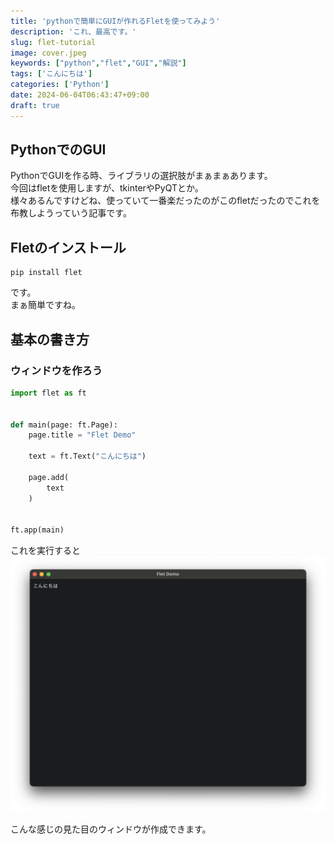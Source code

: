 ```yaml
---
title: 'pythonで簡単にGUIが作れるFletを使ってみよう'
description: 'これ、最高です。'
slug: flet-tutorial
image: cover.jpeg
keywords: ["python","flet","GUI","解説"]
tags: ['こんにちは']
categories: ['Python']
date: 2024-06-04T06:43:47+09:00
draft: true
---
```

## PythonでのGUI
PythonでGUIを作る時、ライブラリの選択肢がまぁまぁあります。  
今回はfletを使用しますが、tkinterやPyQTとか。  
様々あるんですけどね、使っていて一番楽だったのがこのfletだったのでこれを布教しようっていう記事です。  

## Fletのインストール
```
pip install flet
```
です。  
まぁ簡単ですね。

## 基本の書き方
### ウィンドウを作ろう
```python
import flet as ft


def main(page: ft.Page):
    page.title = "Flet Demo"

    text = ft.Text("こんにちは")

    page.add(
        text
    )


ft.app(main)
```
これを実行すると  
![](2024-06-04-08-31-36.png)

こんな感じの見た目のウィンドウが作成できます。  
